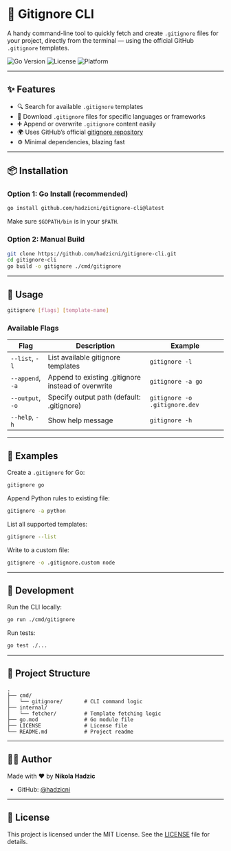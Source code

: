 # 📄 Gitignore CLI

A handy command-line tool to quickly fetch and create `.gitignore` files for your project, directly from the terminal — using the official GitHub `.gitignore` templates.

![Go Version](https://img.shields.io/badge/Go-1.20+-blue?logo=go)
![License](https://img.shields.io/badge/license-MIT-green.svg)
![Platform](https://img.shields.io/badge/platform-macOS%20%7C%20Linux%20%7C%20Windows-lightgrey)

---

## ✨ Features

- 🔍 Search for available `.gitignore` templates
- 📄 Download `.gitignore` files for specific languages or frameworks
- ➕ Append or overwrite `.gitignore` content easily
- 🌍 Uses GitHub’s official [gitignore repository](https://github.com/github/gitignore)
- ⚙️ Minimal dependencies, blazing fast

---

## 📦 Installation

### Option 1: Go Install (recommended)

```bash
go install github.com/hadzicni/gitignore-cli@latest
```

Make sure `$GOPATH/bin` is in your `$PATH`.

### Option 2: Manual Build

```bash
git clone https://github.com/hadzicni/gitignore-cli.git
cd gitignore-cli
go build -o gitignore ./cmd/gitignore
```

---

## 🚀 Usage

```bash
gitignore [flags] [template-name]
```

### Available Flags

| Flag               | Description                                        | Example                         |
|--------------------|----------------------------------------------------|----------------------------------|
| `--list`, `-l`     | List available gitignore templates                 | `gitignore -l`                  |
| `--append`, `-a`   | Append to existing .gitignore instead of overwrite | `gitignore -a go`               |
| `--output`, `-o`   | Specify output path (default: .gitignore)          | `gitignore -o .gitignore.dev`   |
| `--help`, `-h`     | Show help message                                  | `gitignore -h`                  |

---

## 🔧 Examples

Create a `.gitignore` for Go:

```bash
gitignore go
```

Append Python rules to existing file:

```bash
gitignore -a python
```

List all supported templates:

```bash
gitignore --list
```

Write to a custom file:

```bash
gitignore -o .gitignore.custom node
```

---

## 🧪 Development

Run the CLI locally:

```bash
go run ./cmd/gitignore
```

Run tests:

```bash
go test ./...
```

---

## 📁 Project Structure

```
.
├── cmd/
│   └── gitignore/       # CLI command logic
├── internal/
│   └── fetcher/         # Template fetching logic
├── go.mod               # Go module file
├── LICENSE              # License file
└── README.md            # Project readme
```

---

## 👨‍💻 Author

Made with ❤️ by **Nikola Hadzic**

- GitHub: [@hadzicni](https://github.com/hadzicni)

---

## 📄 License

This project is licensed under the MIT License. See the [LICENSE](./LICENSE) file for details.
